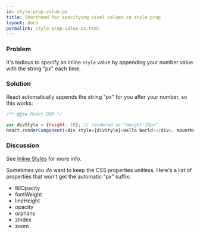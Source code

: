 ```yaml
---
id: style-prop-value-px
title: Shorthand for specifying pixel values in style prop
layout: docs
permalink: style-prop-value-px.html
---
```


### Problem
It's tedious to specify an inline `style` value by appending your number value with the string "px" each time.

### Solution
React automatically appends the string "px" for you after your number, so this works:

```js
/** @jsx React.DOM */

var divStyle = {height: 10}; // rendered as "height:10px"
React.renderComponent(<div style={divStyle}>Hello World!</div>, mountNode);
```

### Discussion
See [Inline Styles](inline-styles.html) for more info.

Sometimes you _do_ want to keep the CSS properties unitless. Here's a list of properties that won't get the automatic "px" suffix:

- fillOpacity
- fontWeight
- lineHeight
- opacity
- orphans
- zIndex
- zoom
